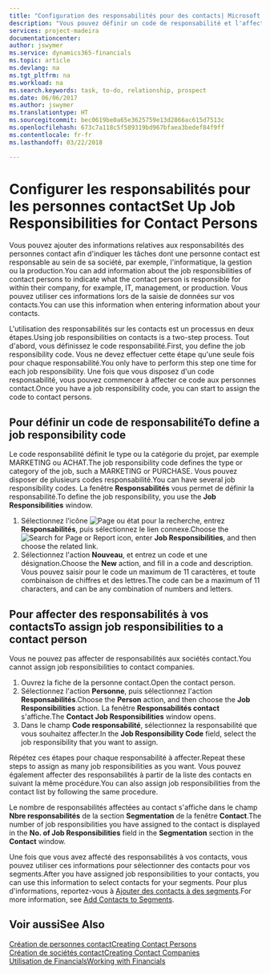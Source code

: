 ```yaml
---
title: "Configuration des responsabilités pour des contacts| Microsoft Docs"
description: "Vous pouvez définir un code de responsabilité et l'affecter à un contact pour indiquer les tâches dont votre contact est en charge dans sa société, par exemple, l'informatique ou la production."
services: project-madeira
documentationcenter: 
author: jswymer
ms.service: dynamics365-financials
ms.topic: article
ms.devlang: na
ms.tgt_pltfrm: na
ms.workload: na
ms.search.keywords: task, to-do, relationship, prospect
ms.date: 06/06/2017
ms.author: jswymer
ms.translationtype: HT
ms.sourcegitcommit: bec0619be0a65e3625759e13d2866ac615d7513c
ms.openlocfilehash: 673c7a118c5f589319bd967bfaea3bedef84f9ff
ms.contentlocale: fr-fr
ms.lasthandoff: 03/22/2018

---
```

# <a name="set-up-job-responsibilities-for-contact-persons"></a><span data-ttu-id="3688b-103">Configurer les responsabilités pour les personnes contact</span><span class="sxs-lookup"><span data-stu-id="3688b-103">Set Up Job Responsibilities for Contact Persons</span></span>
<span data-ttu-id="3688b-104">Vous pouvez ajouter des informations relatives aux responsabilités des personnes contact afin d'indiquer les tâches dont une personne contact est responsable au sein de sa société, par exemple, l'informatique, la gestion ou la production.</span><span class="sxs-lookup"><span data-stu-id="3688b-104">You can add information about the job responsibilities of contact persons to indicate what the contact person is responsible for within their company, for example, IT, management, or production.</span></span> <span data-ttu-id="3688b-105">Vous pouvez utiliser ces informations lors de la saisie de données sur vos contacts.</span><span class="sxs-lookup"><span data-stu-id="3688b-105">You can use this information when entering information about your contacts.</span></span>

<span data-ttu-id="3688b-106">L'utilisation des responsabilités sur les contacts est un processus en deux étapes.</span><span class="sxs-lookup"><span data-stu-id="3688b-106">Using job responsibilities on contacts is a two-step process.</span></span> <span data-ttu-id="3688b-107">Tout d'abord, vous définissez le code responsabilité.</span><span class="sxs-lookup"><span data-stu-id="3688b-107">First, you define the job responsibility code.</span></span> <span data-ttu-id="3688b-108">Vous ne devez effectuer cette étape qu'une seule fois pour chaque responsabilité.</span><span class="sxs-lookup"><span data-stu-id="3688b-108">You only have to perform this step one time for each job responsibility.</span></span> <span data-ttu-id="3688b-109">Une fois que vous disposez d'un code responsabilité, vous pouvez commencer à affecter ce code aux personnes contact.</span><span class="sxs-lookup"><span data-stu-id="3688b-109">Once you have a job responsibility code, you can start to assign the code to contact persons.</span></span>

## <a name="to-define-a-job-responsibility-code"></a><span data-ttu-id="3688b-110">Pour définir un code de responsabilité</span><span class="sxs-lookup"><span data-stu-id="3688b-110">To define a job responsibility code</span></span>
<span data-ttu-id="3688b-111">Le code responsabilité définit le type ou la catégorie du projet, par exemple MARKETING ou ACHAT.</span><span class="sxs-lookup"><span data-stu-id="3688b-111">The job responsibility code defines the type or category of the job, such a MARKETING or PURCHASE.</span></span> <span data-ttu-id="3688b-112">Vous pouvez disposer de plusieurs codes responsabilité.</span><span class="sxs-lookup"><span data-stu-id="3688b-112">You can have several job responsibility codes.</span></span> <span data-ttu-id="3688b-113">La fenêtre **Responsabilités** vous permet de définir la responsabilité.</span><span class="sxs-lookup"><span data-stu-id="3688b-113">To define the job responsibility, you use the **Job Responsibilities** window.</span></span>

1. <span data-ttu-id="3688b-114">Sélectionnez l'icône ![Page ou état pour la recherche](media/ui-search/search_small.png "Page ou état pour la recherche"), entrez **Responsabilités**, puis sélectionnez le lien connexe.</span><span class="sxs-lookup"><span data-stu-id="3688b-114">Choose the ![Search for Page or Report](media/ui-search/search_small.png "Search for Page or Report icon") icon, enter **Job Responsibilities**, and then choose the related link.</span></span>
2. <span data-ttu-id="3688b-115">Sélectionnez l'action **Nouveau**, et entrez un code et une désignation.</span><span class="sxs-lookup"><span data-stu-id="3688b-115">Choose the **New** action, and fill in a code and description.</span></span> <span data-ttu-id="3688b-116">Vous pouvez saisir pour le code un maximum de 11 caractères, et toute combinaison de chiffres et des lettres.</span><span class="sxs-lookup"><span data-stu-id="3688b-116">The code can be a maximum of 11 characters, and can be any combination of numbers and letters.</span></span>

## <a name="to-assign-job-responsibilities-to-a-contact-person"></a><span data-ttu-id="3688b-117">Pour affecter des responsabilités à vos contacts</span><span class="sxs-lookup"><span data-stu-id="3688b-117">To assign job responsibilities to a contact person</span></span>
<span data-ttu-id="3688b-118">Vous ne pouvez pas affecter de responsabilités aux sociétés contact.</span><span class="sxs-lookup"><span data-stu-id="3688b-118">You cannot assign job responsibilities to contact companies.</span></span>

1. <span data-ttu-id="3688b-119">Ouvrez la fiche de la personne contact.</span><span class="sxs-lookup"><span data-stu-id="3688b-119">Open the contact person.</span></span>
2. <span data-ttu-id="3688b-120">Sélectionnez l'action **Personne**, puis sélectionnez l'action **Responsabilités**.</span><span class="sxs-lookup"><span data-stu-id="3688b-120">Choose the **Person** action, and then choose the **Job Responsibilities** action.</span></span> <span data-ttu-id="3688b-121">La fenêtre **Responsabilités contact** s'affiche.</span><span class="sxs-lookup"><span data-stu-id="3688b-121">The **Contact Job Responsibilities** window opens.</span></span>
3. <span data-ttu-id="3688b-122">Dans le champ **Code responsabilité**, sélectionnez la responsabilité que vous souhaitez affecter.</span><span class="sxs-lookup"><span data-stu-id="3688b-122">In the **Job Responsibility Code** field, select the job responsibility that you want to assign.</span></span>

<span data-ttu-id="3688b-123">Répétez ces étapes pour chaque responsabilité à affecter.</span><span class="sxs-lookup"><span data-stu-id="3688b-123">Repeat these steps to assign as many job responsibilities as you want.</span></span> <span data-ttu-id="3688b-124">Vous pouvez également affecter des responsabilités à partir de la liste des contacts en suivant la même procédure.</span><span class="sxs-lookup"><span data-stu-id="3688b-124">You can also assign job responsibilities from the contact list by following the same procedure.</span></span>

<span data-ttu-id="3688b-125">Le nombre de responsabilités affectées au contact s'affiche dans le champ **Nbre responsabilités** de la section **Segmentation** de la fenêtre **Contact**.</span><span class="sxs-lookup"><span data-stu-id="3688b-125">The number of job responsibilities you have assigned to the contact is displayed in the **No. of Job Responsibilities** field in the **Segmentation** section in the **Contact** window.</span></span>

<span data-ttu-id="3688b-126">Une fois que vous avez affecté des responsabilités à vos contacts, vous pouvez utiliser ces informations pour sélectionner des contacts pour vos segments.</span><span class="sxs-lookup"><span data-stu-id="3688b-126">After you have assigned job responsibilities to your contacts, you can use this information to select contacts for your segments.</span></span> <span data-ttu-id="3688b-127">Pour plus d'informations, reportez-vous à [Ajouter des contacts à des segments](marketing-add-contact-segment.md).</span><span class="sxs-lookup"><span data-stu-id="3688b-127">For more information, see [Add Contacts to Segments](marketing-add-contact-segment.md).</span></span>

## <a name="see-also"></a><span data-ttu-id="3688b-128">Voir aussi</span><span class="sxs-lookup"><span data-stu-id="3688b-128">See Also</span></span>
[<span data-ttu-id="3688b-129">Création de personnes contact</span><span class="sxs-lookup"><span data-stu-id="3688b-129">Creating Contact Persons</span></span>](marketing-create-contact-persons.md)  
[<span data-ttu-id="3688b-130">Création de sociétés contact</span><span class="sxs-lookup"><span data-stu-id="3688b-130">Creating Contact Companies</span></span>](marketing-create-contact-companies.md)  
[<span data-ttu-id="3688b-131">Utilisation de Financials</span><span class="sxs-lookup"><span data-stu-id="3688b-131">Working with Financials</span></span>](ui-work-product.md)

